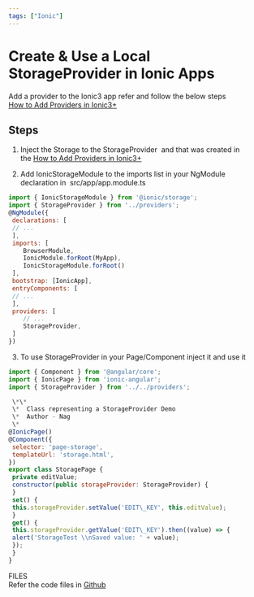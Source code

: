 ```yaml
---
tags: ["Ionic"]
---
```


# Create & Use a Local StorageProvider in Ionic Apps
<!--markdownlint-disable MD013 MD029 MD036 MD024 MD033 MD040 MD042 MD001 MD051 MD025 MD052-->

Add a provider to the Ionic3 app refer and follow the below steps  
[How to Add Providers in Ionic3+](blog/2018/06/02/how-to-add-providers-in-ionic3-apps/)

<!--truncate-->

## Steps

1. Inject the Storage to the StorageProvider  and that was created in the [How to Add Providers in Ionic3+](blog/2018/06/02/how-to-add-providers-in-ionic3-apps/)

2. Add IonicStorageModule to the imports list in your NgModule declaration in  src/app/app.module.ts

```js
import { IonicStorageModule } from '@ionic/storage';
import { StorageProvider } from '../providers';
@NgModule({
 declarations: [
 // ...
 ],
 imports: [
    BrowserModule,
    IonicModule.forRoot(MyApp),
    IonicStorageModule.forRoot()
 ],
 bootstrap: [IonicApp],
 entryComponents: [
 // ...
 ],
 providers: [
    // ...
    StorageProvider,
 ]
})
```

3. To use StorageProvider in your Page/Component inject it and use it

```js
import { Component } from '@angular/core';
import { IonicPage } from 'ionic-angular';
import { StorageProvider } from '../../providers';

 \*\*
 \*  Class representing a StorageProvider Demo
 \*  Author - Nag
 \*
@IonicPage()
@Component({
 selector: 'page-storage',
 templateUrl: 'storage.html',
})
export class StoragePage {
 private editValue;
 constructor(public storageProvider: StorageProvider) {
 }
 set() {
 this.storageProvider.setValue('EDIT\_KEY', this.editValue);
 }
 get() {
 this.storageProvider.getValue('EDIT\_KEY').then((value) => {
 alert('StorageTest \\nSaved value: ' + value);
 });
 }
}
```

FILES  
Refer the code files in [Github](https://github.com/nagvbt/IonicTemplate/commit/15805bd428b81b3faf4b54a4d30d92c1f60eb270)
